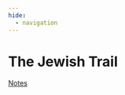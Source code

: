 ```yaml
---
hide:
  - navigation
---
```


# The Jewish Trail 

[Notes](http://www.fotc.org.au/subset/Jewish_Trail.pdf)
